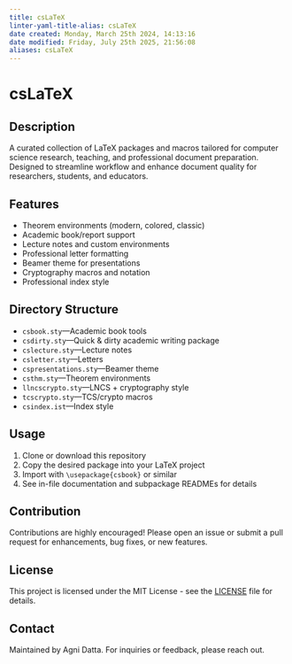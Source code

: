 ```yaml
---
title: csLaTeX
linter-yaml-title-alias: csLaTeX
date created: Monday, March 25th 2024, 14:13:16
date modified: Friday, July 25th 2025, 21:56:08
aliases: csLaTeX
---
```


# csLaTeX

## Description

A curated collection of LaTeX packages and macros tailored for computer science research, teaching, and professional document preparation. Designed to streamline workflow and enhance document quality for researchers, students, and educators.

## Features

- Theorem environments (modern, colored, classic)
- Academic book/report support
- Lecture notes and custom environments
- Professional letter formatting
- Beamer theme for presentations
- Cryptography macros and notation
- Professional index style

## Directory Structure

- `csbook.sty`—Academic book tools
- `csdirty.sty`—Quick & dirty academic writing package
- `cslecture.sty`—Lecture notes
- `csletter.sty`—Letters
- `cspresentations.sty`—Beamer theme
- `csthm.sty`—Theorem environments
- `llncscrypto.sty`—LNCS + cryptography style
- `tcscrypto.sty`—TCS/crypto macros
- `csindex.ist`—Index style

## Usage

1. Clone or download this repository
2. Copy the desired package into your LaTeX project
3. Import with `\usepackage{csbook}` or similar
4. See in-file documentation and subpackage READMEs for details

## Contribution

Contributions are highly encouraged! Please open an issue or submit a pull request for enhancements, bug fixes, or new features.

## License

This project is licensed under the MIT License - see the [LICENSE](LICENSE) file for details.

## Contact

Maintained by Agni Datta. For inquiries or feedback, please reach out.

